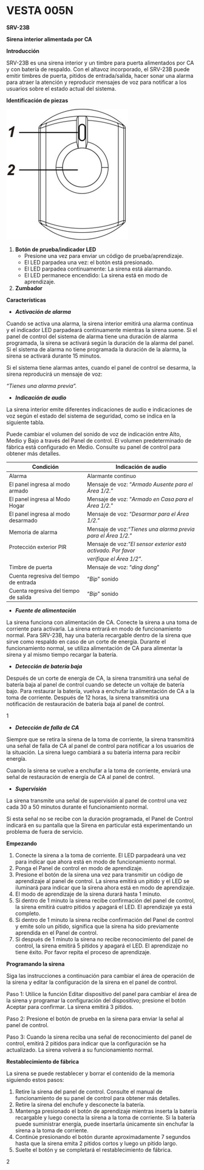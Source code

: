 # VESTA 005N

**SRV-23B**

**Sirena interior alimentada por CA**

**Introducción**

SRV-23B es una sirena interior y un timbre para puerta alimentados por CA y con batería de respaldo. Con el altavoz incorporado, el SRV-23B puede emitir timbres de puerta, pitidos de entrada/salida, hacer sonar una alarma para atraer la atención y reproducir mensajes de voz para notificar a los usuarios sobre el estado actual del sistema.

**Identificación de piezas**

![](<.gitbook/assets/0 (20).jpeg>)

1.  **Botón de prueba/indicador LED**
    -   Presione una vez para enviar un código de prueba/aprendizaje.
    -   El LED parpadea una vez: el botón está presionado.
    -   El LED parpadea continuamente: La sirena está alarmando.
    -   El LED permanece encendido: La sirena está en modo de aprendizaje.
2.  **Zumbador**

**Características**

-   _**Activación de alarma**_

Cuando se activa una alarma, la sirena interior emitirá una alarma continua y el indicador LED parpadeará continuamente mientras la sirena suene. Si el panel de control del sistema de alarma tiene una duración de alarma programada, la sirena se activará según la duración de la alarma del panel. Si el sistema de alarma no tiene programada la duración de la alarma, la sirena se activará durante 15 minutos.

Si el sistema tiene alarmas antes, cuando el panel de control se desarma, la sirena reproducirá un mensaje de voz:

_“Tienes una alarma previa”._

-   _**Indicación de audio**_

La sirena interior emite diferentes indicaciones de audio e indicaciones de voz según el estado del sistema de seguridad, como se indica en la siguiente tabla.

Puede cambiar el volumen del sonido de voz de indicación entre Alto, Medio y Bajo a través del Panel de control. El volumen predeterminado de fábrica está configurado en Medio. Consulte su panel de control para obtener más detalles.

| **Condición**                          | **Indicación de audio**                                       |
| -------------------------------------- | ------------------------------------------------------------- |
| Alarma                                 | Alarmante continuo                                            |
| El panel ingresa al modo armado        | Mensaje de voz: “_Armado Ausente para el Área 1/2._”          |
| El panel ingresa al Modo Hogar         | Mensaje de voz: “_Armado en Casa para el Área 1/2._”          |
| El panel ingresa al modo desarmado     | Mensaje de voz: “_Desarmar para el Área 1/2._”                |
| Memoria de alarma                      | Mensaje de voz:_“Tienes una alarma previa para el Área 1/2._” |
| Protección exterior PIR                | Mensaje de voz:_“El sensor exterior está activado. Por favor_ |
|                                        | _verifique el Área 1/2”._                                     |
| Timbre de puerta                       | Mensaje de voz: “_ding dong_”                                 |
| Cuenta regresiva del tiempo de entrada | “_Bip_" sonido                                                |
| Cuenta regresiva del tiempo de salida  | “_Bip_" sonido                                                |

-   _**Fuente de alimentación**_

La sirena funciona con alimentación de CA. Conecte la sirena a una toma de corriente para activarla. La sirena entrará en modo de funcionamiento normal. Para SRV-23B, hay una batería recargable dentro de la sirena que sirve como respaldo en caso de un corte de energía. Durante el funcionamiento normal, se utiliza alimentación de CA para alimentar la sirena y al mismo tiempo recargar la batería.

-   _**Detección de batería baja**_

Después de un corte de energía de CA, la sirena transmitirá una señal de batería baja al panel de control cuando se detecte un voltaje de batería bajo. Para restaurar la batería, vuelva a enchufar la alimentación de CA a la toma de corriente. Después de 12 horas, la sirena transmitirá una notificación de restauración de batería baja al panel de control.

1

-   _**Detección de falla de CA**_

Siempre que se retira la sirena de la toma de corriente, la sirena transmitirá una señal de falla de CA al panel de control para notificar a los usuarios de la situación. La sirena luego cambiará a su batería interna para recibir energía.

Cuando la sirena se vuelve a enchufar a la toma de corriente, enviará una señal de restauración de energía de CA al panel de control.

-   _**Supervisión**_

La sirena transmite una señal de supervisión al panel de control una vez cada 30 a 50 minutos durante el funcionamiento normal.

Si esta señal no se recibe con la duración programada, el Panel de Control indicará en su pantalla que la Sirena en particular está experimentando un problema de fuera de servicio.

**Empezando**

1.  Conecte la sirena a la toma de corriente. El LED parpadeará una vez para indicar que ahora está en modo de funcionamiento normal.
2.  Ponga el Panel de control en modo de aprendizaje.
3.  Presione el botón de la sirena una vez para transmitir un código de aprendizaje al panel de control. La sirena emitirá un pitido y el LED se iluminará para indicar que la sirena ahora está en modo de aprendizaje.
4.  El modo de aprendizaje de la sirena durará hasta 1 minuto.
5.  Si dentro de 1 minuto la sirena recibe confirmación del panel de control, la sirena emitirá cuatro pitidos y apagará el LED. El aprendizaje ya está completo.
6.  Si dentro de 1 minuto la sirena recibe confirmación del Panel de control y emite solo un pitido, significa que la sirena ha sido previamente aprendida en el Panel de control.
7.  Si después de 1 minuto la sirena no recibe reconocimiento del panel de control, la sirena emitirá 5 pitidos y apagará el LED. El aprendizaje no tiene éxito. Por favor repita el proceso de aprendizaje.

**Programando la sirena**

Siga las instrucciones a continuación para cambiar el área de operación de la sirena y editar la configuración de la sirena en el panel de control.

Paso 1: Utilice la función Editar dispositivo del panel para cambiar el área de la sirena y programar la configuración del dispositivo; presione el botón Aceptar para confirmar. La sirena emitirá 3 pitidos.

Paso 2: Presione el botón de prueba en la sirena para enviar la señal al panel de control.

Paso 3: Cuando la sirena reciba una señal de reconocimiento del panel de control, emitirá 2 pitidos para indicar que la configuración se ha actualizado. La sirena volverá a su funcionamiento normal.

**Restablecimiento de fábrica**

La sirena se puede restablecer y borrar el contenido de la memoria siguiendo estos pasos:

1.  Retire la sirena del panel de control. Consulte el manual de funcionamiento de su panel de control para obtener más detalles.
2.  Retire la sirena del enchufe y desconecte la batería.
3.  Mantenga presionado el botón de aprendizaje mientras inserta la batería recargable y luego conecta la sirena a la toma de corriente. Si la batería puede suministrar energía, puede insertarla únicamente sin enchufar la sirena a la toma de corriente.
4.  Continúe presionando el botón durante aproximadamente 7 segundos hasta que la sirena emita 2 pitidos cortos y luego un pitido largo.
5.  Suelte el botón y se completará el restablecimiento de fábrica.

2
